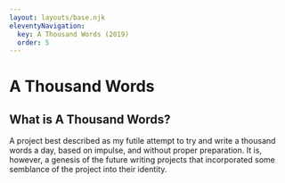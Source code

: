 ```yaml
---
layout: layouts/base.njk
eleventyNavigation:
  key: A Thousand Words (2019)
  order: 5
---
```


# A Thousand Words

## What is A Thousand Words?

A project best described as my futile attempt to try and write a thousand words a day, based on impulse, and without proper preparation. It is, however, a genesis of the future writing projects that incorporated some semblance of the project into their identity.
